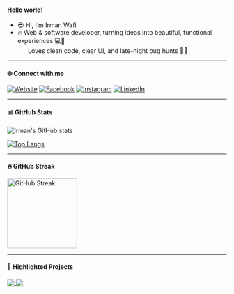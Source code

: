 #### Hello world!

- 😎 Hi, I’m Irman Wafi  
- 🔥 Web & software developer, turning ideas into beautiful, functional experiences 💻🚀  
  &nbsp;&nbsp;&nbsp;&nbsp;&nbsp;&nbsp;Loves clean code, clear UI, and late-night bug hunts 🐛🌙  

---

#### 🌐 Connect with me

[![Website](https://img.shields.io/badge/Website-000000?style=for-the-badge&logo=About.me&logoColor=white)](https://irmanwafi.website)
[![Facebook](https://img.shields.io/badge/Facebook-1877F2?style=for-the-badge&logo=facebook&logoColor=white)](https://facebook.com/yourprofile)
[![Instagram](https://img.shields.io/badge/Instagram-E4405F?style=for-the-badge&logo=instagram&logoColor=white)](https://instagram.com/yourprofile)
[![LinkedIn](https://img.shields.io/badge/LinkedIn-0077B5?style=for-the-badge&logo=linkedin&logoColor=white)](https://linkedin.com/in/yourprofile)

---

#### 📊 GitHub Stats

![Irman's GitHub stats](https://github-readme-stats.vercel.app/api?username=irmanwafi&show_icons=true&theme=radical)

[![Top Langs](https://github-readme-stats.vercel.app/api/top-langs/?username=irmanwafi&layout=compact)](https://github.com/anuraghazra/github-readme-stats)

---

#### 🔥 GitHub Streak

<a href="https://github.com/DenverCoder1/github-readme-streak-stats">
  <img height=160 align="center" src="https://github-readme-streak-stats.herokuapp.com?user=irmanwafi&theme=radical&date_format=j%20M%5B%20Y%5D&mode=weekly" alt="GitHub Streak" />
</a>

---

#### 📌 Highlighted Projects

<a href="https://github.com/irmanwafi/irman-portfolio">
  <img align="center" src="https://github-readme-stats.vercel.app/api/pin/?username=irmanwafi&repo=irman-portfolio&theme=radical" />
</a>

<a href="https://github.com/irmanwafi/xmind">
  <img align="center" src="https://github-readme-stats.vercel.app/api/pin/?username=irmanwafi&repo=xmind&theme=radical" />
</a>
